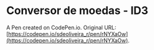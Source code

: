 # Conversor de moedas - ID3

A Pen created on CodePen.io. Original URL: [https://codepen.io/sdeoliveira_r/pen/rNYXaOw](https://codepen.io/sdeoliveira_r/pen/rNYXaOw).


